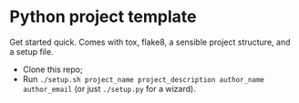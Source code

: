 # Python project template

Get started quick.  Comes with tox, flake8, a sensible project structure, and a setup file.

* Clone this repo;
* Run `./setup.sh project_name project_description author_name author_email` (or just `./setup.py` for a wizard).
